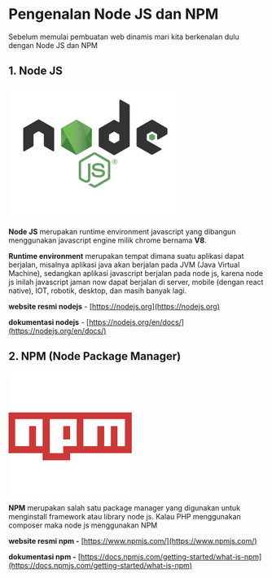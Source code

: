# Pengenalan Node JS dan NPM

Sebelum memulai pembuatan web dinamis mari kita berkenalan dulu dengan Node JS dan NPM



## 1. Node JS

![nodejs](nodejs.png)

**Node JS** merupakan runtime environment javascript yang dibangun menggunakan javascript engine milik chrome bernama **V8**.

**Runtime environment** merupakan tempat dimana suatu aplikasi dapat berjalan, misalnya aplikasi java akan berjalan pada JVM (Java Virtual Machine), sedangkan aplikasi javascript berjalan pada node js, karena node js inilah javascript jaman now dapat berjalan di server, mobile (dengan react native), IOT, robotik, desktop, dan masih banyak lagi.

**website resmi nodejs** - [https://nodejs.org](https://nodejs.org)

**dokumentasi nodejs** - [https://nodejs.org/en/docs/](https://nodejs.org/en/docs/)



## 2. NPM (Node Package Manager)

![npm](npm.png)

**NPM** merupakan salah satu package manager yang digunakan untuk menginstall framework atau library node js. Kalau PHP menggunakan composer maka node js menggunakan NPM

**website resmi npm -** [https://www.npmjs.com/](https://www.npmjs.com/)

**dokumentasi npm -** [https://docs.npmjs.com/getting-started/what-is-npm](https://docs.npmjs.com/getting-started/what-is-npm)

